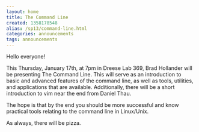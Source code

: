 ```yaml
---
layout: home
title: The Command Line
created: 1358178548
alias: /sp13/command-line.html
categories: announcements
tags: announcements
---
```

Hello everyone!

This Thursday, January 17th, at 7pm in Dreese Lab 369, Brad Hollander will be presenting The Command Line. This will serve as an introduction to basic and advanced features of the command line, as well as tools, utilities, and applications that are available. Additionally, there will be a short introduction to vim near the end from Daniel Thau.

The hope is that by the end you should be more successful and know practical tools relating to the command line in Linux/Unix.

As always, there will be pizza.
